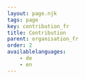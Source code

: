 ```yaml
---
layout: page.njk
tags: page
key: contribution_fr
title: Contribution
parent: organisation_fr
order: 2
availablelanguages: 
    - de
    - en
---
```

